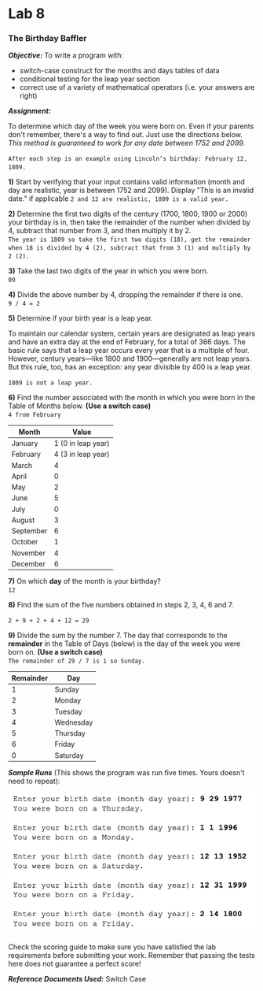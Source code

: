 # Lab 8
### The Birthday Baffler

**_Objective:_**
To write a program with:

+ switch-case construct for the months and days tables of data
+ conditional testing for the leap year section
+ correct use of a variety of mathematical operators (i.e. your answers are right)

**_Assignment:_**

To determine which day of the week you were born on.  Even if your parents don't remember, there's a way to find out.  Just use the directions below.  *_This method is guaranteed to work for any date between 1752 and 2099._*  

`After each step is an example using Lincoln’s birthday: February 12, 1809.`

**1)**    Start by verifying that your input contains valid information (month and day are realistic, year is between 1752 and 2099). Display "This is an invalid date." if applicable  `2 and 12 are realistic, 1809 is a valid year.`

**2)**    Determine the first two digits of the century (1700, 1800, 1900 or 2000) your birthday is in, then take the remainder of the number when divided by 4, subtract that number from 3, and then multiply it by 2.  
`The year is 1809 so take the first two digits (18), get the remainder when 18 is divided by 4 (2), subtract that from 3 (1) and multiply by 2 (2).`

**3)**    Take the last two digits of the year in which you were born.   
`09`

**4)**    Divide the above number by 4, dropping the remainder if there is one.  
`9 / 4 = 2`

**5)**    Determine if your birth year is a leap year. 

To maintain our calendar system, certain years are designated as leap years and have an extra day at the end of February, for a total of 366 days.  The basic rule says that a leap year occurs every year that is a multiple of four.  However, century years—like 1800 and 1900—generally are not leap years.  But this rule, too, has an exception: any year divisible by 400 is a leap year.

`1809 is not a leap year.`

**6)**    Find the number associated with the month in which you were born in the Table of Months below. **(Use a switch case)**  
`4 from February`

| Month | Value |
| --- | --- |
| January | 1 (0 in leap year) |
| February | 4 (3 in leap year) |
| March | 4 |
| April | 0 |
| May | 2 |
| June | 5 |
| July | 0 |
| August | 3 |
| September | 6 |
| October | 1 |
| November | 4 | 
| December | 6 |

**7)**    On which **day** of the month is your birthday?  
`12`

**8)**    Find the sum of the five numbers obtained in steps 2, 3, 4, 6 and 7. 

`2 + 9 + 2 + 4 + 12 = 29`

**9)**    Divide the sum by the number 7.  The day that corresponds to the **remainder** in the Table of Days (below) is the day of the week you were born on. **(Use a switch case)**  
`The remainder of 29 / 7 is 1 so Sunday.`

| Remainder | Day |
| --- | --- |
| 1 | Sunday |
| 2 | Monday |
| 3 | Tuesday |
| 4 | Wednesday |
| 5 | Thursday |
| 6 | Friday |
| 0 | Saturday |
 

**_Sample Runs_** (This shows the program was run five times. Yours doesn't need to repeat):	

![Lab8sampleruns](assets/Lab8sampleruns.png)

Check the scoring guide to make sure you have satisfied the lab requirements before submitting your work. Remember that passing the tests here does not guarantee a perfect score!


**_Reference Documents Used:_** Switch Case

